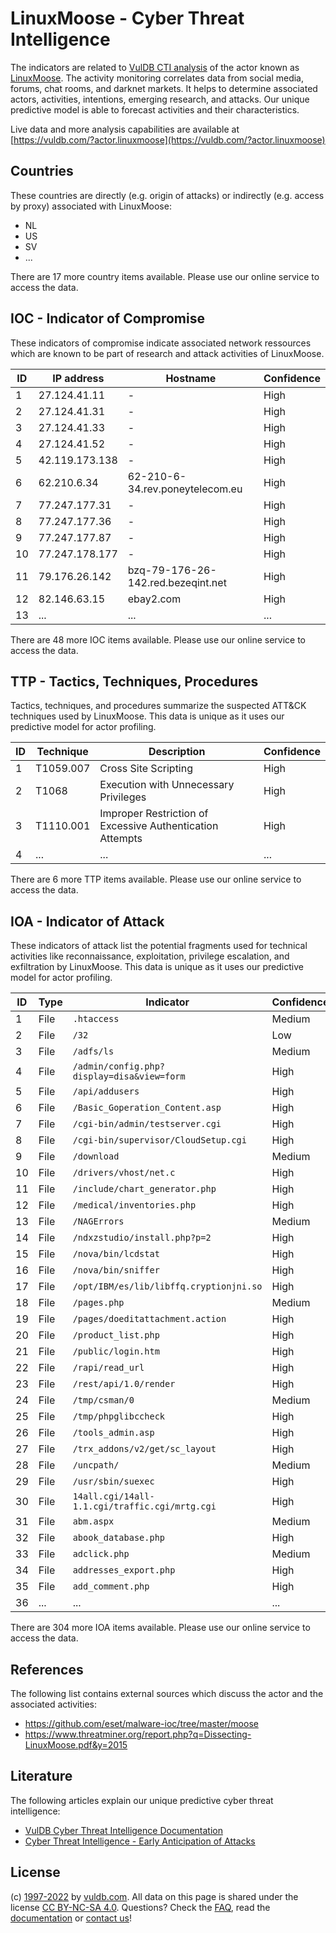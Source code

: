 # LinuxMoose - Cyber Threat Intelligence

The indicators are related to [VulDB CTI analysis](https://vuldb.com/?kb.cti) of the actor known as [LinuxMoose](https://vuldb.com/?actor.linuxmoose). The activity monitoring correlates data from social media, forums, chat rooms, and darknet markets. It helps to determine associated actors, activities, intentions, emerging research, and attacks. Our unique predictive model is able to forecast activities and their characteristics.

Live data and more analysis capabilities are available at [https://vuldb.com/?actor.linuxmoose](https://vuldb.com/?actor.linuxmoose)

## Countries

These countries are directly (e.g. origin of attacks) or indirectly (e.g. access by proxy) associated with LinuxMoose:

* NL
* US
* SV
* ...

There are 17 more country items available. Please use our online service to access the data.

## IOC - Indicator of Compromise

These indicators of compromise indicate associated network ressources which are known to be part of research and attack activities of LinuxMoose.

ID | IP address | Hostname | Confidence
-- | ---------- | -------- | ----------
1 | 27.124.41.11 | - | High
2 | 27.124.41.31 | - | High
3 | 27.124.41.33 | - | High
4 | 27.124.41.52 | - | High
5 | 42.119.173.138 | - | High
6 | 62.210.6.34 | 62-210-6-34.rev.poneytelecom.eu | High
7 | 77.247.177.31 | - | High
8 | 77.247.177.36 | - | High
9 | 77.247.177.87 | - | High
10 | 77.247.178.177 | - | High
11 | 79.176.26.142 | bzq-79-176-26-142.red.bezeqint.net | High
12 | 82.146.63.15 | ebay2.com | High
13 | ... | ... | ...

There are 48 more IOC items available. Please use our online service to access the data.

## TTP - Tactics, Techniques, Procedures

Tactics, techniques, and procedures summarize the suspected ATT&CK techniques used by LinuxMoose. This data is unique as it uses our predictive model for actor profiling.

ID | Technique | Description | Confidence
-- | --------- | ----------- | ----------
1 | T1059.007 | Cross Site Scripting | High
2 | T1068 | Execution with Unnecessary Privileges | High
3 | T1110.001 | Improper Restriction of Excessive Authentication Attempts | High
4 | ... | ... | ...

There are 6 more TTP items available. Please use our online service to access the data.

## IOA - Indicator of Attack

These indicators of attack list the potential fragments used for technical activities like reconnaissance, exploitation, privilege escalation, and exfiltration by LinuxMoose. This data is unique as it uses our predictive model for actor profiling.

ID | Type | Indicator | Confidence
-- | ---- | --------- | ----------
1 | File | `.htaccess` | Medium
2 | File | `/32` | Low
3 | File | `/adfs/ls` | Medium
4 | File | `/admin/config.php?display=disa&view=form` | High
5 | File | `/api/addusers` | High
6 | File | `/Basic_Goperation_Content.asp` | High
7 | File | `/cgi-bin/admin/testserver.cgi` | High
8 | File | `/cgi-bin/supervisor/CloudSetup.cgi` | High
9 | File | `/download` | Medium
10 | File | `/drivers/vhost/net.c` | High
11 | File | `/include/chart_generator.php` | High
12 | File | `/medical/inventories.php` | High
13 | File | `/NAGErrors` | Medium
14 | File | `/ndxzstudio/install.php?p=2` | High
15 | File | `/nova/bin/lcdstat` | High
16 | File | `/nova/bin/sniffer` | High
17 | File | `/opt/IBM/es/lib/libffq.cryptionjni.so` | High
18 | File | `/pages.php` | Medium
19 | File | `/pages/doeditattachment.action` | High
20 | File | `/product_list.php` | High
21 | File | `/public/login.htm` | High
22 | File | `/rapi/read_url` | High
23 | File | `/rest/api/1.0/render` | High
24 | File | `/tmp/csman/0` | Medium
25 | File | `/tmp/phpglibccheck` | High
26 | File | `/tools_admin.asp` | High
27 | File | `/trx_addons/v2/get/sc_layout` | High
28 | File | `/uncpath/` | Medium
29 | File | `/usr/sbin/suexec` | High
30 | File | `14all.cgi/14all-1.1.cgi/traffic.cgi/mrtg.cgi` | High
31 | File | `abm.aspx` | Medium
32 | File | `abook_database.php` | High
33 | File | `adclick.php` | Medium
34 | File | `addresses_export.php` | High
35 | File | `add_comment.php` | High
36 | ... | ... | ...

There are 304 more IOA items available. Please use our online service to access the data.

## References

The following list contains external sources which discuss the actor and the associated activities:

* https://github.com/eset/malware-ioc/tree/master/moose
* https://www.threatminer.org/report.php?q=Dissecting-LinuxMoose.pdf&y=2015

## Literature

The following articles explain our unique predictive cyber threat intelligence:

* [VulDB Cyber Threat Intelligence Documentation](https://vuldb.com/?kb.cti)
* [Cyber Threat Intelligence - Early Anticipation of Attacks](https://www.scip.ch/en/?labs.20201022)

## License

(c) [1997-2022](https://vuldb.com/?kb.changelog) by [vuldb.com](https://vuldb.com/?kb.about). All data on this page is shared under the license [CC BY-NC-SA 4.0](https://creativecommons.org/licenses/by-nc-sa/4.0/). Questions? Check the [FAQ](https://vuldb.com/?kb.faq), read the [documentation](https://vuldb.com/?kb) or [contact us](https://vuldb.com/?contact)!
